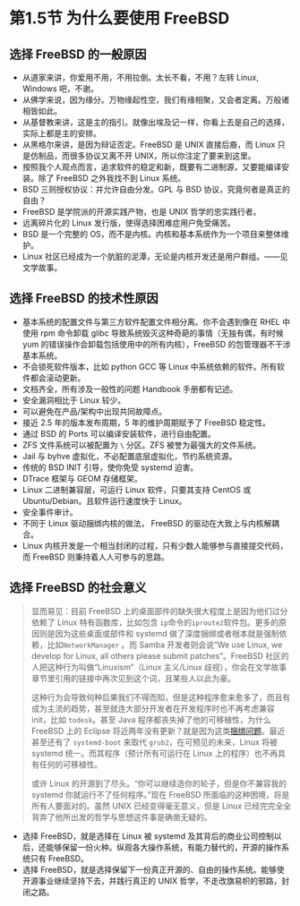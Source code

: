 # 第1.5节 为什么要使用 FreeBSD

## 选择 FreeBSD 的一般原因

* 从道家来讲，你爱用不用，不用拉倒。太长不看，不用？左转 Linux, Windows 吧，不谢。
* 从佛学来说，因为缘分。万物缘起性空，我们有缘相聚，又会者定离。万般诸相皆如此。
* 从基督教来讲，这是主的指引。就像出埃及记一样，你看上去是自己的选择，实际上都是主的安排。
* 从黑格尔来讲，是因为辩证否定。FreeBSD 是 UNIX 直接后裔，而 Linux 只是仿制品，而很多协议又离不开 UNIX，所以你注定了要来到这里。
* 按照我个人观点而言，追求软件的稳定和新，既要有二进制源，又要能编译安装。除了 FreeBSD 之外我找不到 Linux 系统。
* BSD 三则授权协议：并允许自由分发。GPL 与 BSD 协议，究竟何者是真正的自由？
* FreeBSD 是学院派的开源实践产物，也是 UNIX 哲学的忠实践行者。
* 远离碎片化的 Linux 发行版，使得选择困难症用户免受痛苦。
* BSD 是一个完整的 OS，而不是内核。内核和基本系统作为一个项目来整体维护。
* Linux 社区已经成为一个肮脏的泥潭，无论是内核开发还是用户群组。——见文学故事。

## 选择 FreeBSD 的技术性原因

* 基本系统的配置文件与第三方软件配置文件相分离。你不会遇到像在 RHEL 中使用 rpm 命令卸载 glibc 导致系统毁灭这种奇葩的事情（无独有偶，有时候 yum 的错误操作会卸载包括使用中的所有内核），FreeBSD 的包管理器不干涉基本系统。
* 不会锁死软件版本，比如 python GCC 等 Linux 中系统依赖的软件。所有软件都会滚动更新。
* 文档齐全，所有涉及一般性的问题 Handbook 手册都有记述。
* 安全漏洞相比于 Linux 较少。
* 可以避免在产品/架构中出现共同故障点。
* 接近 2.5 年的版本发布周期，5 年的维护周期赋予了 FreeBSD 稳定性。
* 通过 BSD 的 Ports 可以编译安装软件，进行自由配置。
* ZFS 文件系统可以被配置为 `\` 分区。ZFS 被誉为最强大的文件系统。
* Jail 与 byhve 虚拟化，不必配置底层虚拟化，节约系统资源。
* 传统的 BSD INIT 引导，使你免受 systemd 迫害。
* DTrace 框架与 GEOM 存储框架。
* Linux 二进制兼容层，可运行 Linux 软件，只要其支持 CentOS 或 Ubuntu/Debian。且软件运行速度快于 Linux。
* 安全事件审计。
* 不同于 Linux 驱动捆绑内核的做法， FreeBSD 的驱动在大致上与内核解耦合。
* Linux 内核开发是一个相当封闭的过程，只有少数人能够参与直接提交代码，而 FreeBSD 则秉持着人人可参与的思路。

## 选择 FreeBSD 的社会意义

> 显而易见：目前 FreeBSD 上的桌面部件的缺失很大程度上是因为他们过分依赖了 Linux 特有函数库，比如包含 `ip`命令的`iproute2`软件包。更多的原因则是因为这些桌面或部件和 systemd 做了深度捆绑或者根本就是强制依赖，比如`NetworkManager` 。而 Samba 开发者则会说“We use Linux, we develop for Linux, all others please submit patches”。FreeBSD 社区的人把这种行为叫做“Linuxism”（Linux 主义/Linux 歧视），你会在文学故事章节里引用的链接中再次见到这个词，且某些人以此为豪。
>
> 这种行为会导致何种后果我们不得而知，但是这种程序愈来愈多了，而且有成为主流的趋势，甚至就连大部分开发者在开发程序时也不再考虑兼容 init，比如 `todesk`。甚至 Java 程序都丧失掉了他的可移植性，为什么 FreeBSD 上的 Eclipse 将近两年没有更新？就是因为这类[捆绑问题](https://git.eclipse.org/r/c/platform/eclipse.platform.swt/+/163641/)。最近甚至还有了 `systemd-boot` 来取代 `grub2`，在可预见的未来，Linux 将被 systemd 统一。而其程序（预计所有可运行在 Linux 上的程序）也不再具有任何的可移植性。
>
> 或许 Linux 的开源到了尽头。“你可以继续造你的轮子，但是你不兼容我的 systemd 你就运行不了任何程序。”现在 FreeBSD 所面临的这种困境，将是所有人要面对的。虽然 UNIX 已经变得毫无意义，但是 Linux 已经完完全全背弃了他所出发的哲学与思想这件事是确凿无疑的。

* 选择 FreeBSD，就是选择在 Linux 被 systemd 及其背后的商业公司控制以后，还能够保留一份火种。纵观各大操作系统，有能力替代的，开源的操作系统只有 FreeBSD。
* 选择 FreeBSD，就是选择保留下一份真正开源的、自由的操作系统。能够使开源事业继续坚持下去，并践行真正的 UNIX 哲学，不走改旗易帜的邪路，封闭之路。
